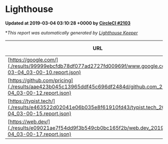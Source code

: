 
# Lighthouse

**Updated at 2019-03-04 03:10:28 +0000 by [CircleCI #2103](https://circleci.com/gh/ItinerisLtd/lighthouse-keeper-example/2103)**

**This report was automatically generated by [Lighthouse Keeper](https://github.com/itinerisltd/lighthouse-keeper)*

| URL | Performance | Accessibility | Best Practices | SEO | PWA | Updated At |
| --- | --- | --- | --- | --- | --- | --- |
| [https://google.com/](./results/99999ebcfdb78df077ad2727fd00969f/www.google.com_2019-03-04_03-00-10.report.json) | 0.94 | 0.71 | 0.93 | 0.8 | 0.58 | 2019-03-04T03:00:10.965Z |
| [https://github.com/pricing](./results/aae423b045c13965ddf45c696df2484d/github.com_2019-03-04_03-00-12.report.json) | 0.79 | 0.89 | 0.93 | 0.9 | 0.58 | 2019-03-04T03:00:12.785Z |
| [https://typist.tech/](./results/e463522d02041e06b035e8f61910fd43/typist.tech_2019-03-04_03-00-15.report.json) | 1 |  |  |  |  | 2019-03-04T03:00:15.852Z |
| [https://web.dev/](./results/e09021ae7f54dd9f3b549cb0bc165f2b/web.dev_2019-03-04_03-00-17.report.json) | 0.94 | 0.93 | 1 | 0.91 | 1 | 2019-03-04T03:00:17.350Z |
